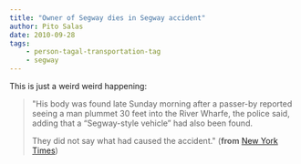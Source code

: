 ```yaml
---
title: "Owner of Segway dies in Segway accident"
author: Pito Salas
date: 2010-09-28
tags:
    - person-tagal-transportation-tag
    - segway
---
```




This is just a weird weird happening:

> "His body was found late Sunday morning after a passer-by reported seeing a
> man plummet 30 feet into the River Wharfe, the police said, adding that a
> “Segway-style vehicle” had also been found.
>
> They did not say what had caused the accident." (**from** [New York
> Times](<http://www.nytimes.com/2010/09/28/technology/28segway.html?_r=2&hpw>))


